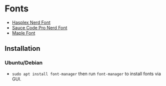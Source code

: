# Fonts

  - [Hasplex Nerd Font](https://github.com/huytd/haskplex-font/tree/master/Haskplex-Nerd)
  - [Sauce Code Pro Nerd Font](https://github.com/ryanoasis/nerd-fonts/tree/master/patched-fonts/SourceCodePro/Regular/complete)
  - [Maple Font](https://github.com/subframe7536/maple-font)

## Installation

### Ubuntu/Debian

- `sudo apt install font-manager` then run `font-manager` to install fonts via GUI.

